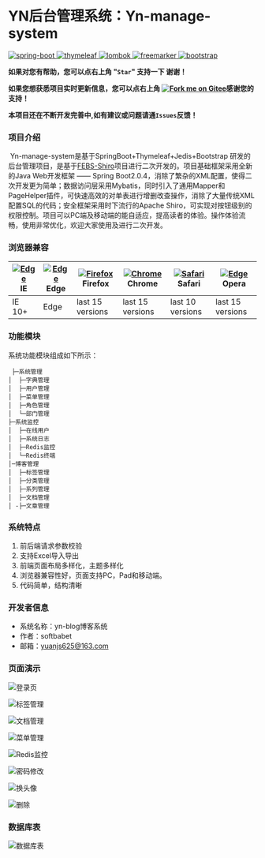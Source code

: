 





# YN后台管理系统：Yn-manage-system

[![spring-boot](https://img.shields.io/badge/spring--boot-2.0.4-green.svg) ](http://spring.io/projects/spring-boot) [ ](http://mp.baomidou.com/)[![thymeleaf](https://img.shields.io/badge/thymeleaf-3.0.1-yellow.svg) ](https://www.thymeleaf.org/) [![lombok](https://img.shields.io/badge/shiro-1.4.0-blue.svg) ](https://projectlombok.org/) [![freemarker](https://img.shields.io/badge/jedis-2.9.0-blue.svg) ](http://freemarker.foofun.cn/) [![bootstrap](https://img.shields.io/badge/bootstrap-4.1.3-blue.svg) ](https://www.bootcss.com/)

 **如果对您有帮助，您可以点右上角 "`Star`" 支持一下 谢谢！**

 **如果您想获悉项目实时更新信息，您可以点右上角 [![Fork me on Gitee](./outimg/forkme.svg)](https://gitee.com/yn-manage-system/)感谢您的支持！**

 **本项目还在不断开发完善中,如有建议或问题请通`Issues`反馈！**

### 项目介绍

​     Yn-manage-system是基于SpringBoot+Thymeleaf+Jedis+Bootstrap 研发的后台管理项目，是基于[FEBS-Shiro](https://github.com/wuyouzhuguli/FEBS-Shiro/tree/mysql)项目进行二次开发的。项目基础框架采用全新的Java Web开发框架 —— Spring Boot2.0.4，消除了繁杂的XML配置，使得二次开发更为简单；数据访问层采用Mybatis，同时引入了通用Mapper和PageHelper插件，可快速高效的对单表进行增删改查操作，消除了大量传统XML配置SQL的代码；安全框架采用时下流行的Apache Shiro，可实现对按钮级别的权限控制。项目可以PC端及移动端的能自适应，提高读者的体验。操作体验流畅，使用非常优化，欢迎大家使用及进行二次开发。

### 浏览器兼容

| [![Edge](https://camo.githubusercontent.com/d0739e3928b4c84f6c2cd9902bcc379f18c645ffce6089e2ca2a1ecf7a2965cb/68747470733a2f2f7261772e6769746875622e636f6d2f616c7272612f62726f777365722d6c6f676f732f6d61737465722f7372632f617263686976652f696e7465726e65742d6578706c6f7265725f392d31312f696e7465726e65742d6578706c6f7265725f392d31315f34387834382e706e67)](http://godban.github.io/browsers-support-badges/) IE | [![Edge](https://raw.githubusercontent.com/alrra/browser-logos/master/src/edge/edge_48x48.png)](http://godban.github.io/browsers-support-badges/) Edge | [![Firefox](https://raw.githubusercontent.com/alrra/browser-logos/master/src/firefox/firefox_48x48.png)](http://godban.github.io/browsers-support-badges/) Firefox | [![Chrome](https://raw.githubusercontent.com/alrra/browser-logos/master/src/chrome/chrome_48x48.png)](http://godban.github.io/browsers-support-badges/) Chrome | [![Safari](https://raw.githubusercontent.com/alrra/browser-logos/master/src/safari/safari_48x48.png)](http://godban.github.io/browsers-support-badges/) Safari | [![Edge](https://camo.githubusercontent.com/8663fa4d6a0533eac6da67e2bbfaee3cc1ee6644454a88b21bf31f8196bb0d2f/68747470733a2f2f7261772e6769746875622e636f6d2f616c7272612f62726f777365722d6c6f676f732f6d61737465722f7372632f6f706572612f6f706572615f34387834382e706e67)](http://godban.github.io/browsers-support-badges/) Opera |
| ------------------------------------------------------------ | ------------------------------------------------------------ | ------------------------------------------------------------ | ------------------------------------------------------------ | ------------------------------------------------------------ | ------------------------------------------------------------ |
| IE 10+                                                       | Edge                                                         | last 15 versions                                             | last 15 versions                                             | last 10 versions                                             | last 15 versions                                             |

### 功能模块

系统功能模块组成如下所示：

```
 ├─系统管理
│  ├─字典管理
│  ├─用户管理
│  ├─菜单管理
│  ├─角色管理
│  └─部门管理
├─系统监控
│  ├─在线用户
│  ├─系统日志
│  ├─Redis监控
│  └─Redis终端
│─博客管理
│  ├─标签管理
│  ├─分类管理
│  ├─系列管理
│  ├─文档管理
│ -├─文章管理
```

### 系统特点

1. 前后端请求参数校验
2. 支持Excel导入导出
3. 前端页面布局多样化，主题多样化
4. 浏览器兼容性好，页面支持PC，Pad和移动端。
5. 代码简单，结构清晰

### 开发者信息

- 系统名称：yn-blog博客系统
- 作者：softbabet
- 邮箱：yuanjs625@163.com

### 页面演示

![登录页](./outimg/1.png)

![标签管理](./outimg/2.png)

![文档管理](./outimg/3.png)

![菜单管理](./outimg/4.png)

![Redis监控](./outimg/5.png)

![密码修改](./outimg/6.png)

![换头像](./outimg/7.png)

![删除](./outimg/8.png)

### 数据库表

![数据库表](./outimg/10.png)
